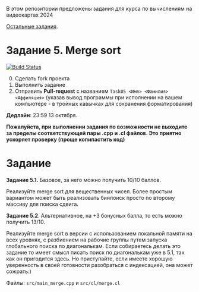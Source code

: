 В этом репозитории предложены задания для курса по вычислениям на видеокартах 2024

[Остальные задания](https://github.com/GPGPUCourse/GPGPUTasks2024/).

# Задание 5. Merge sort

[![Build Status](https://github.com/GPGPUCourse/GPGPUTasks2024/actions/workflows/cmake.yml/badge.svg?branch=task05&event=push)](https://github.com/GPGPUCourse/GPGPUTasks2024/actions/workflows/cmake.yml)

0. Сделать fork проекта
1. Выполнить задание
2. Отправить **Pull-request** с названием ```Task05 <Имя> <Фамилия> <Аффиляция>``` (указав вывод программы при исполнении на вашем компьютере - в тройных кавычках для сохранения форматирования)

**Дедлайн**: 23:59 13 октября.

**Пожалуйста, при выполнении задания по возможности не выходите за пределы соответствующей пары .cpp и .cl файлов. Это приятно ускоряет проверку (проще копипастить код)**


Задание
=========

**Задание 5.1.** Базовое, за него можно получить 10/10 баллов.

Реализуйте merge sort для вещественных чисел. Более простым вариантом может быть реализовать бинпоиск просто по второму массиву для поиска сдвига.

**Задание 5.2**. Альтернативное, на +3 бонусных балла, то есть можно получить 13/10.

Реализуйте merge sort в версии с использованием локальной памяти на всех уровнях, с разбиением на рабочие группы путем запуска глобального поиска по диагональкам. Если собираетесь делать это задание то имеет смысл писать поиск по диагональкам уже в 5.1, так как он пригодится здесь.
Но приступайте, если имеете хорошую уверенность в своей готовности разобраться с индексацией, она может сожрать:)

Файлы: ```src/main_merge.cpp``` и ```src/cl/merge.cl```

